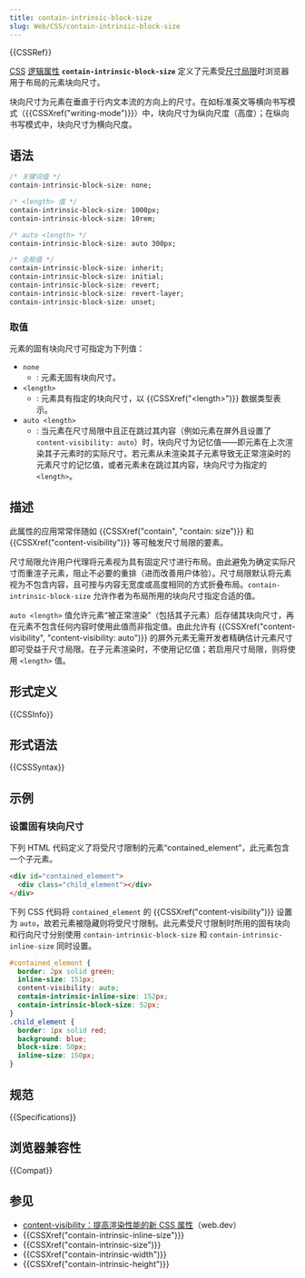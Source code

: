 ```yaml
---
title: contain-intrinsic-block-size
slug: Web/CSS/contain-intrinsic-block-size
---
```


{{CSSRef}}

[CSS](/zh-CN/docs/Web/CSS) [逻辑属性](/zh-CN/docs/Web/CSS/CSS_logical_properties_and_values) **`contain-intrinsic-block-size`** 定义了元素受[尺寸局限](/zh-CN/docs/Web/CSS/CSS_containment#尺寸局限)时浏览器用于布局的元素块向尺寸。

块向尺寸为元素在垂直于行内文本流的方向上的尺寸。在如标准英文等横向书写模式（{{CSSXref("writing-mode")}}）中，块向尺寸为纵向尺度（高度）；在纵向书写模式中，块向尺寸为横向尺度。

## 语法

```css
/* 关键词值 */
contain-intrinsic-block-size: none;

/* <length> 值 */
contain-intrinsic-block-size: 1000px;
contain-intrinsic-block-size: 10rem;

/* auto <length> */
contain-intrinsic-block-size: auto 300px;

/* 全局值 */
contain-intrinsic-block-size: inherit;
contain-intrinsic-block-size: initial;
contain-intrinsic-block-size: revert;
contain-intrinsic-block-size: revert-layer;
contain-intrinsic-block-size: unset;
```

### 取值

元素的固有块向尺寸可指定为下列值：

- `none`
  - : 元素无固有块向尺寸。
- `<length>`
  - : 元素具有指定的块向尺寸，以 {{CSSXref("&lt;length&gt;")}} 数据类型表示。
- `auto <length>`
  - : 当元素在尺寸局限中且正在跳过其内容（例如元素在屏外且设置了 `content-visibility: auto`）时，块向尺寸为记忆值——即元素在上次渲染其子元素时的实际尺寸。若元素从未渲染其子元素导致无正常渲染时的元素尺寸的记忆值，或者元素未在跳过其内容，块向尺寸为指定的 `<length>`。

## 描述

此属性的应用常常伴随如 {{CSSXref("contain", "contain: size")}} 和 {{CSSXref("content-visibility")}} 等可触发尺寸局限的要素。

尺寸局限允许用户代理将元素视为具有固定尺寸进行布局。由此避免为确定实际尺寸而重渲子元素，阻止不必要的重排（进而改善用户体验）。尺寸局限默认将元素视为不包含内容，且可按与内容无宽度或高度相同的方式折叠布局。`contain-intrinsic-block-size` 允许作者为布局所用的块向尺寸指定合适的值。

`auto <length>` 值允许元素“被正常渲染”（包括其子元素）后存储其块向尺寸，再在元素不包含任何内容时使用此值而非指定值。由此允许有 {{CSSXref("content-visibility", "content-visibility: auto")}} 的屏外元素无需开发者精确估计元素尺寸即可受益于尺寸局限。在子元素渲染时，不使用记忆值；若启用尺寸局限，则将使用 `<length>` 值。

## 形式定义

{{CSSInfo}}

## 形式语法

{{CSSSyntax}}

## 示例

### 设置固有块向尺寸

下列 HTML 代码定义了将受尺寸限制的元素“contained_element”，此元素包含一个子元素。

```html
<div id="contained_element">
  <div class="child_element"></div>
</div>
```

下列 CSS 代码将 `contained_element` 的 {{CSSXref("content-visibility")}} 设置为 `auto`，故若元素被隐藏则将受尺寸限制。此元素受尺寸限制时所用的固有块向和行向尺寸分别使用 `contain-intrinsic-block-size` 和 `contain-intrinsic-inline-size` 同时设置。

```css
#contained_element {
  border: 2px solid green;
  inline-size: 151px;
  content-visibility: auto;
  contain-intrinsic-inline-size: 152px;
  contain-intrinsic-block-size: 52px;
}
.child_element {
  border: 1px solid red;
  background: blue;
  block-size: 50px;
  inline-size: 150px;
}
```

## 规范

{{Specifications}}

## 浏览器兼容性

{{Compat}}

## 参见

- [content-visibility：提高渲染性能的新 CSS 属性](https://web.dev/articles/content-visibility)（web.dev）
- {{CSSXref("contain-intrinsic-inline-size")}}
- {{CSSXref("contain-intrinsic-size")}}
- {{CSSXref("contain-intrinsic-width")}}
- {{CSSXref("contain-intrinsic-height")}}
